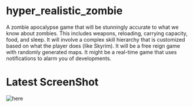 hyper_realistic_zombie
======================

A zombie apocalypse game that will be stunningly accurate to what we know about zombies. This includes weapons, reloading, carrying capacity, food, and sleep. It will involve a complex skill hierarchy that is customized based on what the player does (like Skyrim). It will be a free reign game with randomly generated maps. It might be a real-time game that uses notifications to alarm you of developments.


Latest ScreenShot
=======
![here](http://thethirdone.github.io/hyper_realistic_zombie/screenshot.png)
